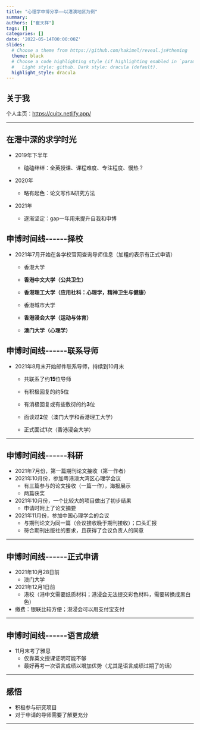 ```yaml
---
title: "心理学申博分享——以港澳地区为例"
summary: 
authors: ["崔天祥"]
tags: []
categories: []
date: '2022-05-14T00:00:00Z'
slides:
  # Choose a theme from https://github.com/hakimel/reveal.js#theming
  theme: black
  # Choose a code highlighting style (if highlighting enabled in `params.toml`)
  #   Light style: github. Dark style: dracula (default).
  highlight_style: dracula
---
```

## 关于我

个人主页：<https://cuitx.netlify.app/>

---

## 在港中深的求学时光

-   2019年下半年

    -   磕磕绊绊：全英授课、课程难度、专注程度、慢热？

-   2020年

    -   略有起色：论文写作&研究方法

-   2021年

    -   逐渐坚定：gap一年用来提升自我和申博

## 申博时间线------择校

-   2021年7月开始在各学校官网查询导师信息（加粗的表示有正式申请）

    -   香港大学

    -   **香港中文大学（公共卫生）**

    -   **香港理工大学（应用社科：心理学，精神卫生与健康）**

    -   香港城市大学

    -   **香港浸会大学（运动与体育）**

    -   **澳门大学（心理学）**

## 申博时间线------联系导师

-   2021年8月末开始邮件联系导师，持续到10月末

    -   共联系了约**15**位导师

    -   有积极回复的约**5**位

    -   有消极回复或有些敷衍的约**3**位

    -   面谈过**2**位（澳门大学和香港理工大学）

    -   正式面试**1**次（香港浸会大学）

---

## 申博时间线------科研

-   2021年7月份，第一篇期刊论文接收（第一作者）
-   2021年10月份，参加粤港澳大湾区心理学会议
    -   有三篇参与的论文接收（一篇一作），海报展示
    -   两篇获奖
-   2021年10月份，一个比较大的项目做出了初步结果
    -   申请时附上了论文摘要
-   2021年11月份，参加中国心理学会的会议
    -   与期刊论文为同一篇（会议接收晚于期刊接收）；口头汇报
    -   符合期刊出版社的要求，且获得了会议负责人的同意

---

## 申博时间线------正式申请

-   2021年10月28日前
    -   澳门大学
-   2021年12月1日前
    -   港校（港中文需要纸质材料；港浸会无法提交彩色材料，需要转换成黑白色）
-   缴费：银联比较方便；港浸会可以用支付宝支付

---

## 申博时间线------语言成绩

-   11月末考了雅思
    -   仅靠英文授课证明可能不够
    -   最好再考一次语言成绩以增加优势（尤其是语言成绩过期了的话）

---

## 感悟

-   积极参与研究项目
-   对于申请的导师需要了解更充分

---